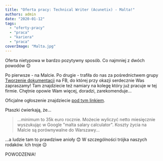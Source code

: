 ```yaml
---
title: "Oferta pracy: Technical Writer (Acunetix) - Malta!"
authors: admin
date: "2020-01-12"
tags:
  - "oferty-pracy"
  - "praca"
  - "kariera"
  - "praca"
coverImage: "Malta.jpg"
---
```


Oferta nietypowa w bardzo pozytywny sposób. Co najmniej z dwóch powodów 😊

Po pierwsze - na Malcie. Po drugie - trafiła do nas za pośrednictwem grupy
[Tworzenie dokumentacji](https://www.facebook.com/groups/tworzeniedokumentacji/permalink/1039072279767554/)
na FB, do której przy okazji serdecznie Was zapraszamy! Tam znajdziecie też
namiary na kolegę który już pracuje w tej firmie. Chętnie opowie Wam więcej,
doradzi, zarekomenduje...

Oficjalne ogłoszenie znajdziecie
[pod tym linkiem](https://www.acunetix.com/jobs/?fbclid=IwAR24X2s2i3z1YWkQFyUMXeQEk_H_5DSYYUOKyG0g1r5J1DuGkfgCzfJsSCs#op-319647-technical-writer).

Ptaszki ćwierkają, że...

> ...minimum to 35k euro rocznie. Możecie wyliczyć netto miesięcznie wyszukując
> w Google "malta salary calculator". Koszty życia na Malcie są porównywalne do
> Warszawy...

...a ludzie tam to prawdziwe anioły 😊 W szczególności trójka naszych rodaków.
Ich troje 😉

POWODZENIA!
